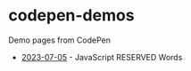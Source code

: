 # codepen-demos

Demo pages from CodePen

- [2023-07-05](https://codepen.io/j2vi/pen/JjeJbvr) - JavaScript RESERVED Words
